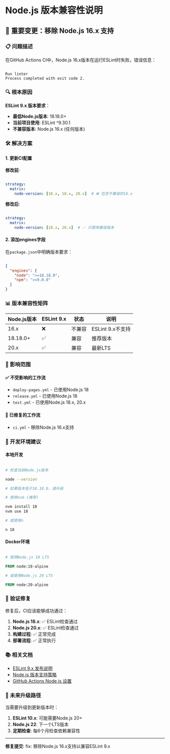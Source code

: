 # Node.js 版本兼容性说明

## 🚨 重要变更：移除 Node.js 16.x 支持

### 📋 问题描述

在GitHub Actions CI中，Node.js 16.x版本在运行ESLint时失败，错误信息：

```

Run linter
Process completed with exit code 2.

```

### 🔍 根本原因

**ESLint 9.x 版本要求**：

- **最低Node.js版本**: 18.18.0+
- **当前项目使用**: ESLint ^9.30.1
- **不兼容版本**: Node.js 16.x (任何版本)

### 🛠️ 解决方案

#### 1. 更新CI配置

**修改前**:

```yaml

strategy:
  matrix:
    node-version: [16.x, 18.x, 20.x]  # ❌ 包含不兼容的16.x

```

**修改后**:

```yaml

strategy:
  matrix:
    node-version: [18.x, 20.x]  # ✅ 只使用兼容版本

```

#### 2. 添加engines字段

在`package.json`中明确版本要求：

```json

{
  "engines": {
    "node": ">=18.18.0",
    "npm": ">=9.0.0"
  }
}

```

### 📊 版本兼容性矩阵

| Node.js版本 | ESLint 9.x | 状态 | 说明 |
|------------|------------|------|------|
| 16.x       | ❌         | 不兼容 | ESLint 9.x不支持 |
| 18.18.0+   | ✅         | 兼容   | 推荐版本 |
| 20.x       | ✅         | 兼容   | 最新LTS |

### 🎯 影响范围

#### ✅ 不受影响的工作流

- `deploy-pages.yml` - 已使用Node.js 18
- `release.yml` - 已使用Node.js 18
- `test.yml` - 已使用Node.js 18.x, 20.x

#### 🔧 已修复的工作流

- `ci.yml` - 移除Node.js 16.x支持

### 📝 开发环境建议

#### 本地开发

```bash

# 检查当前Node.js版本

node --version

# 如果版本低于18.18.0，请升级

# 使用nvm (推荐)

nvm install 18
nvm use 18

# 或使用n

n 18

```

#### Docker环境

```dockerfile

# 使用Node.js 18 LTS

FROM node:18-alpine

# 或使用Node.js 20 LTS

FROM node:20-alpine

```

### 🚀 验证修复

修复后，CI应该能够成功通过：

1. **Node.js 18.x**: ✅ ESLint检查通过
2. **Node.js 20.x**: ✅ ESLint检查通过
3. **构建过程**: ✅ 正常完成
4. **部署流程**: ✅ 正常执行

### 📚 相关文档

- [ESLint 9.x 发布说明](https://eslint.org/blog/2024/04/eslint-v9.0.0-released/)
- [Node.js 版本支持策略](https://nodejs.org/en/about/releases/)
- [GitHub Actions Node.js 设置](https://github.com/actions/setup-node)

### 🔄 未来升级路径

当需要升级到更新版本时：

1. **ESLint 10.x**: 可能需要Node.js 20+
2. **Node.js 22**: 下一个LTS版本
3. **定期检查**: 每6个月检查依赖兼容性

---

**修复提交**: fix: 移除Node.js 16.x支持以兼容ESLint 9.x
